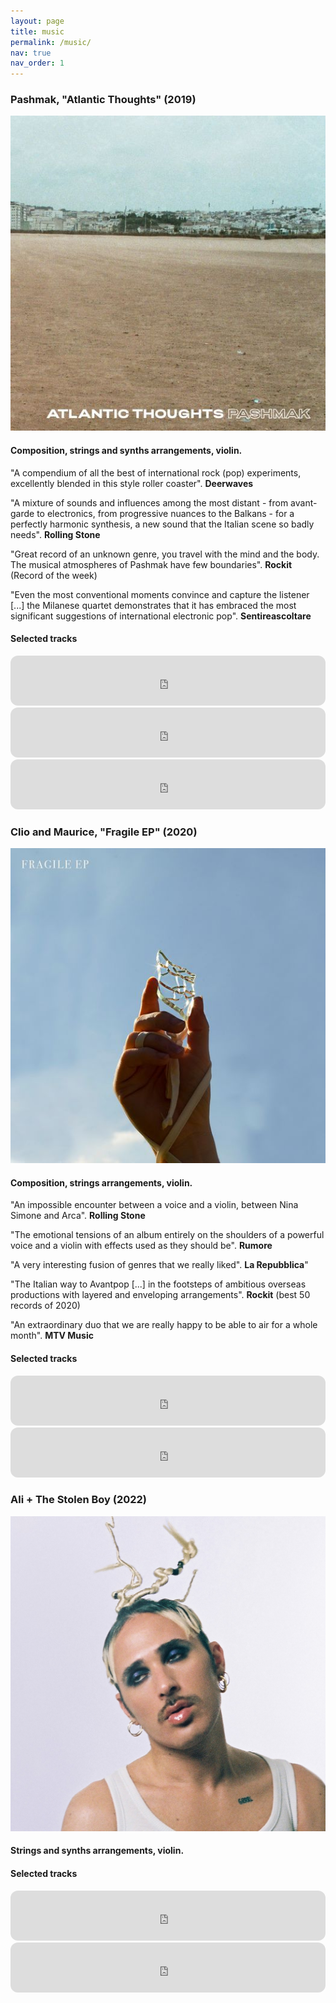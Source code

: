 ```yaml
---
layout: page
title: music
permalink: /music/
nav: true
nav_order: 1
---
```


### Pashmak, "Atlantic Thoughts" (2019)

<img src = "https://raw.githubusercontent.com/martinnicastro/martinnicastro.github.io/main/images/Works/cover_pash.jpg" />

#### Composition, strings and synths arrangements, violin.

"A compendium of all the best of international rock (pop) experiments, excellently blended in this style roller coaster". <b>Deerwaves</b>

"A mixture of sounds and influences among the most distant - from avant-garde  to electronics, from progressive nuances to the Balkans - for a perfectly harmonic synthesis, a new sound that the Italian scene so badly needs". <b>Rolling Stone</b>

"Great record of an unknown genre, you travel with the mind and the body. The musical atmospheres of Pashmak have few boundaries". <b>Rockit</b> (Record of the week)

"Even the most conventional moments convince and capture the listener [...] the Milanese quartet demonstrates that it has embraced the most significant suggestions of international electronic pop". <b>Sentireascoltare</b>

#### Selected tracks

<iframe style="border-radius:12px" src="https://open.spotify.com/embed/track/72DekUA3ExFWMYlB3xtQEO?utm_source=generator&theme=0" width="100%" height="80" frameBorder="0" allowfullscreen="" allow="autoplay; clipboard-write; encrypted-media; fullscreen; picture-in-picture"></iframe>
<iframe style="border-radius:12px" src="https://open.spotify.com/embed/track/6LT1kV3MXWek26ks71Zi7L?utm_source=generator&theme=0" width="100%" height="80" frameBorder="0" allowfullscreen="" allow="autoplay; clipboard-write; encrypted-media; fullscreen; picture-in-picture"></iframe>
<iframe style="border-radius:12px" src="https://open.spotify.com/embed/track/0BK6V3rqSL6rhDZZFTHJp2?utm_source=generator&theme=0" width="100%" height="80" frameBorder="0" allowfullscreen="" allow="autoplay; clipboard-write; encrypted-media; fullscreen; picture-in-picture"></iframe>



### Clio and Maurice, "Fragile EP" (2020)

<img src = "https://raw.githubusercontent.com/martinnicastro/martinnicastro.github.io/main/images/Works/cover_fragile.jpg" />


#### Composition, strings arrangements, violin.

"An impossible encounter between a voice and a violin, between Nina Simone and Arca". <b>Rolling Stone</b>

"The emotional tensions of an album entirely on the shoulders of a powerful voice and a violin with effects used as they should be". <b>Rumore</b>

"A very interesting fusion of genres that we really liked". <b>La Repubblica</b>"

"The Italian way to Avantpop [...] in the footsteps of ambitious overseas productions with layered and enveloping arrangements". <b>Rockit</b> (best 50 records of 2020)

"An extraordinary duo that we are really happy to be able to air for a whole month". <b>MTV Music</b>


#### Selected tracks

<iframe style="border-radius:12px" src="https://open.spotify.com/embed/track/04wd9rKHMKsyC03vKPpimS?utm_source=generator&theme=0" width="100%" height="80" frameBorder="0" allowfullscreen="" allow="autoplay; clipboard-write; encrypted-media; fullscreen; picture-in-picture"></iframe>
<iframe style="border-radius:12px" src="https://open.spotify.com/embed/track/4RN3bOxPu8WMfDrZxa5WpQ?utm_source=generator&theme=0" width="100%" height="80" frameBorder="0" allowfullscreen="" allow="autoplay; clipboard-write; encrypted-media; fullscreen; picture-in-picture"></iframe>


### Ali + The Stolen Boy (2022)

<img src = "https://raw.githubusercontent.com/martinnicastro/martinnicastro.github.io/main/images/Works/cover_ali.jpg" />

#### Strings and synths arrangements, violin.


#### Selected tracks

<iframe style="border-radius:12px" src="https://open.spotify.com/embed/track/4z5ZFH8SRR9BRkcqQlWcM2?utm_source=generator&theme=0" width="100%" height="80" frameBorder="0" allowfullscreen="" allow="autoplay; clipboard-write; encrypted-media; fullscreen; picture-in-picture"></iframe>
<iframe style="border-radius:12px" src="https://open.spotify.com/embed/track/2KVYLfT8ZUPF4mbNiksvVA?utm_source=generator&theme=0" width="100%" height="80" frameBorder="0" allowfullscreen="" allow="autoplay; clipboard-write; encrypted-media; fullscreen; picture-in-picture"></iframe>








